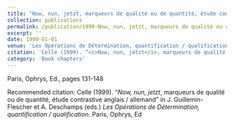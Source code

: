 ```yaml
---
title: "Now, nun, jetzt, marqueurs de qualité ou de quantité, étude contrastive anglais allemand"
collection: publications
permalink: /publication/1999-Now, nun, jetzt, marqueurs de qualité ou de quantité, étude contrastive anglais allemand
excerpt: ''
date: 1999-01-01
venue: 'Les Opérations de Détermination, quantification / qualification'
citation: 'Celle (1999). “<i>Now, nun, jetzt</i>, marqueurs de qualité ou de quantité, étude contrastive anglais / allemand” in J. Guillemin-Flescher et A. Deschamps (eds.) <i>Les Opérations de Détermination, quantification / qualification.</i> Paris, Ophrys, Ed'
category: 'Book chapters'
---
```

Paris, Ophrys, Ed., pages 131-148

Recommended citation: Celle (1999). “<i>Now, nun, jetzt</i>, marqueurs de qualité ou de quantité, étude contrastive anglais / allemand” in J. Guillemin-Flescher et A. Deschamps (eds.) <i>Les Opérations de Détermination, quantification / qualification.</i> Paris, Ophrys, Ed